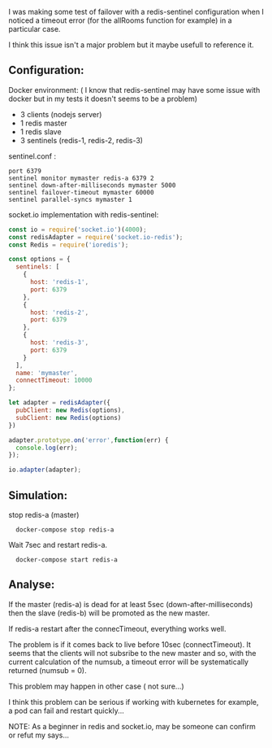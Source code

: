 I was making some test of failover with a redis-sentinel configuration when I noticed a timeout error (for the allRooms function for example) in a particular case.

I think this issue isn't a major problem but it maybe usefull to reference it.

## Configuration:
Docker environment:
( I know that redis-sentinel may have some issue with docker but in my tests it doesn't seems to be a problem)

- 3 clients (nodejs server)
- 1 redis master
- 1 redis slave
- 3 sentinels (redis-1, redis-2, redis-3)

sentinel.conf :

```
port 6379
sentinel monitor mymaster redis-a 6379 2
sentinel down-after-milliseconds mymaster 5000
sentinel failover-timeout mymaster 60000
sentinel parallel-syncs mymaster 1
```

socket.io implementation with redis-sentinel:

```javascript
const io = require('socket.io')(4000);
const redisAdapter = require('socket.io-redis');
const Redis = require('ioredis');

const options = {
  sentinels: [
    { 
      host: 'redis-1', 
      port: 6379 
    },
    { 
      host: 'redis-2', 
      port: 6379 
    },
    { 
      host: 'redis-3', 
      port: 6379 
    }
  ],
  name: 'mymaster',
  connectTimeout: 10000
};

let adapter = redisAdapter({
  pubClient: new Redis(options),
  subClient: new Redis(options)
})

adapter.prototype.on('error',function(err) {
  console.log(err);
});

io.adapter(adapter);
```

## Simulation:
stop redis-a (master)
```
  docker-compose stop redis-a
```
Wait 7sec and restart redis-a.
```
  docker-compose start redis-a
```

## Analyse:

If the master (redis-a) is dead for at least 5sec (down-after-milliseconds) then the slave (redis-b) will be promoted as the new master.

If redis-a restart after the connecTimeout, everything works well.

The problem is if it comes back to live before 10sec (connectTimeout). It seems that the clients will not subsribe to the new master and so, with the current calculation of the numsub, a timeout error will be systematically returned (numsub = 0).

This problem may happen in other case ( not sure...)

I think this problem can be serious if working with kubernetes for example, a pod can fail and restart quickly...

NOTE: As a beginner in redis and socket.io, may be someone can confirm or refut my says...



